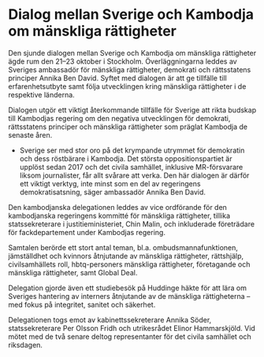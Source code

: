 # Dialog mellan Sverige och Kambodja om mänskliga rättigheter

Den sjunde dialogen mellan Sverige och Kambodja om mänskliga rättigheter ägde rum den 21–23 oktober i Stockholm. Överläggningarna leddes av Sveriges ambassadör för mänskliga rättigheter, demokrati och rättsstatens principer Annika Ben David. Syftet med dialogen är att ge tillfälle till erfarenhetsutbyte samt följa utvecklingen kring mänskliga rättigheter i de respektive länderna.

Dialogen utgör ett viktigt återkommande tillfälle för Sverige att rikta budskap till Kambodjas regering om den negativa utvecklingen för demokrati, rättsstatens principer och mänskliga rättigheter som präglat Kambodja de senaste åren.

- Sverige ser med stor oro på det krympande utrymmet för demokratin och dess röstbärare i Kambodja. Det största oppositionspartiet är upplöst sedan 2017 och det civila samhället, inklusive MR-försvarare liksom journalister, får allt svårare att verka. Den här dialogen är därför ett viktigt verktyg, inte minst som en del av regeringens demokratisatsning, säger ambassadör Annika Ben David.

Den kambodjanska delegationen leddes av vice ordförande för den kambodjanska regeringens kommitté för mänskliga rättigheter, tillika statssekreterare i justitieministeriet, Chin Malin, och inkluderade företrädare för fackdepartement under Kambodjas regering.

Samtalen berörde ett stort antal teman, bl.a. ombudsmannafunktionen, jämställdhet och kvinnors åtnjutande av mänskliga rättigheter, rättshjälp, civilsamhällets roll, hbtq-personers mänskliga rättigheter, företagande och mänskliga rättigheter, samt Global Deal.

Delegation gjorde även ett studiebesök på Huddinge häkte för att lära om Sveriges hantering av interners åtnjutande av de mänskliga rättigheterna –med fokus på integritet, sanitet och säkerhet.

Delegationen togs emot av kabinettssekreterare Annika Söder, statssekreterare Per Olsson Fridh och utrikesrådet Elinor Hammarskjöld. Vid mötet med de två senare deltog representanter för det civila samhället och riksdagen.
